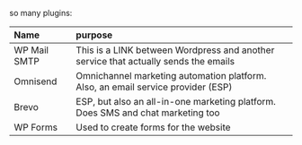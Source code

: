 so many plugins:

Name | purpose
:--- | :---
WP Mail SMTP | This is a LINK between Wordpress and another service that actually sends the emails
Omnisend | Omnichannel marketing automation platform.  Also, an email service provider (ESP)
Brevo | ESP, but also an all-in-one marketing platform.  Does SMS and chat marketing too
WP Forms | Used to create forms for the website

